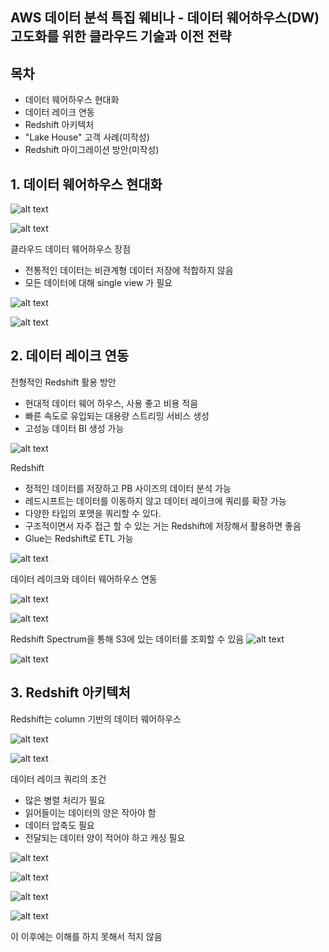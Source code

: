 AWS 데이터 분석 특집 웨비나 - 데이터 웨어하우스(DW) 고도화를 위한 클라우드 기술과 이전 전략 
---

## 목차
- 데이터 웨어하우스 현대화
- 데이터 레이크 연동
- Redshift 아키텍처
- "Lake House" 고객 사례(미작성)
- Redshift 마이그레이션 방안(미작성)


## 1. 데이터 웨어하우스 현대화

![alt text](images/4.jpg)

![alt text](images/5.jpg)

클라우드 데이터 웨어하우스 장점
- 전통적인 데이터는 비관계형 데이터 저장에 적합하지 않음
- 모든 데이터에 대해 single view 가 필요

![alt text](images/6.jpg)

![alt text](images/8.jpg)

## 2. 데이터 레이크 연동

전형적인 Redshift 활용 방안
- 현대적 데이터 웨어 하우스, 사용 좋고 비용 적음
- 빠른 속도로 유입되는 대용량 스트리밍 서비스 생성
- 고성능 데이터 BI 생성 가능

![alt text](images/10.jpg)


Redshift
- 정적인 데이터를 저장하고 PB 사이즈의 데이터 분석 가능
- 레드시프트는 데이터를 이동하지 않고 데이터 레이크에 쿼리를 확장 가능
- 다양한 타입의 포맷을 쿼리할 수 있다.
- 구조적이면서 자주 접근 할 수 있는 거는 Redshift에 저장해서 활용하면 좋음
- Glue는 Redshift로 ETL 가능

![alt text](images/11.jpg)

데이터 레이크와 데이터 웨어하우스 연동

![alt text](images/12.jpg)

![alt text](images/13.jpg)

Redshift Spectrum을 통해 S3에 있는 데이터를 조회할 수 있음
![alt text](images/14.jpg)

![alt text](images/15.jpg)


## 3. Redshift 아키텍처

Redshift는 column 기반의 데이터 웨어하우스

![alt text](images/20.jpg)


![alt text](images/21.jpg)

데이터 레이크 쿼리의 조건
- 많은 병렬 처리가 필요
- 읽어들이는 데이터의 양은 작아야 함
- 데이터 압축도 필요
- 전달되는 데이터 양이 적어야 하고 캐싱 필요

![alt text](images/22.jpg)

![alt text](images/23.jpg)


![alt text](images/24.jpg)

![alt text](images/25.jpg)

이 이후에는 이해를 하지 못해서 적지 않음